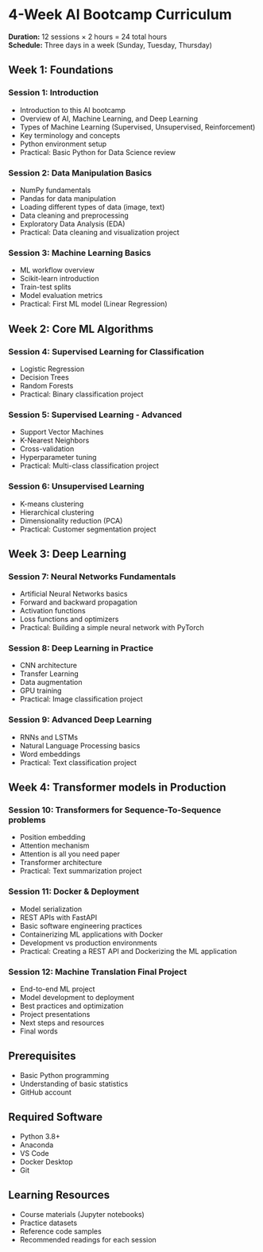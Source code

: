 # 4-Week AI Bootcamp Curriculum
**Duration:** 12 sessions × 2 hours = 24 total hours  
**Schedule:** Three days in a week (Sunday, Tuesday, Thursday)

## Week 1: Foundations

### Session 1: Introduction
- Introduction to this AI bootcamp
- Overview of AI, Machine Learning, and Deep Learning
- Types of Machine Learning (Supervised, Unsupervised, Reinforcement)
- Key terminology and concepts
- Python environment setup
- Practical: Basic Python for Data Science review

### Session 2: Data Manipulation Basics
- NumPy fundamentals
- Pandas for data manipulation
- Loading different types of data (image, text)
- Data cleaning and preprocessing
- Exploratory Data Analysis (EDA)
- Practical: Data cleaning and visualization project

### Session 3: Machine Learning Basics
- ML workflow overview
- Scikit-learn introduction
- Train-test splits
- Model evaluation metrics
- Practical: First ML model (Linear Regression)

## Week 2: Core ML Algorithms

### Session 4: Supervised Learning for Classification
- Logistic Regression
- Decision Trees
- Random Forests
- Practical: Binary classification project

### Session 5: Supervised Learning - Advanced
- Support Vector Machines
- K-Nearest Neighbors
- Cross-validation
- Hyperparameter tuning
- Practical: Multi-class classification project

### Session 6: Unsupervised Learning
- K-means clustering
- Hierarchical clustering
- Dimensionality reduction (PCA)
- Practical: Customer segmentation project

## Week 3: Deep Learning

### Session 7: Neural Networks Fundamentals
- Artificial Neural Networks basics
- Forward and backward propagation
- Activation functions
- Loss functions and optimizers
- Practical: Building a simple neural network with PyTorch

### Session 8: Deep Learning in Practice
- CNN architecture
- Transfer Learning
- Data augmentation
- GPU training
- Practical: Image classification project

### Session 9: Advanced Deep Learning
- RNNs and LSTMs
- Natural Language Processing basics
- Word embeddings
- Practical: Text classification project

## Week 4: Transformer models in Production

### Session 10: Transformers for Sequence-To-Sequence problems
- Position embedding
- Attention mechanism
- Attention is all you need paper
- Transformer architecture 
- Practical: Text summarization project

### Session 11: Docker & Deployment
- Model serialization
- REST APIs with FastAPI
- Basic software engineering practices
- Containerizing ML applications with Docker
- Development vs production environments
- Practical: Creating a REST API and Dockerizing the ML application

### Session 12: Machine Translation Final Project
- End-to-end ML project
- Model development to deployment
- Best practices and optimization
- Project presentations
- Next steps and resources
- Final words

## Prerequisites
- Basic Python programming
- Understanding of basic statistics
- GitHub account

## Required Software
- Python 3.8+
- Anaconda
- VS Code
- Docker Desktop
- Git

## Learning Resources
- Course materials (Jupyter notebooks)
- Practice datasets
- Reference code samples
- Recommended readings for each session